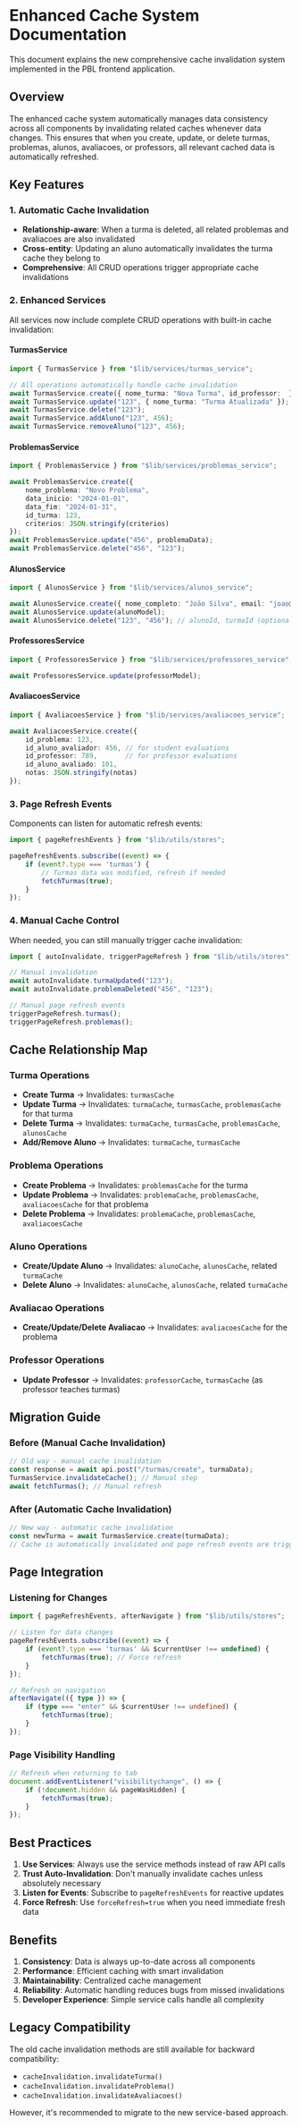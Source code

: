 # Enhanced Cache System Documentation

This document explains the new comprehensive cache invalidation system implemented in the PBL frontend application.

## Overview

The enhanced cache system automatically manages data consistency across all components by invalidating related caches whenever data changes. This ensures that when you create, update, or delete turmas, problemas, alunos, avaliacoes, or professors, all relevant cached data is automatically refreshed.

## Key Features

### 1. Automatic Cache Invalidation
- **Relationship-aware**: When a turma is deleted, all related problemas and avaliacoes are also invalidated
- **Cross-entity**: Updating an aluno automatically invalidates the turma cache they belong to
- **Comprehensive**: All CRUD operations trigger appropriate cache invalidations

### 2. Enhanced Services
All services now include complete CRUD operations with built-in cache invalidation:

#### TurmasService
```typescript
import { TurmasService } from "$lib/services/turmas_service";

// All operations automatically handle cache invalidation
await TurmasService.create({ nome_turma: "Nova Turma", id_professor:  });
await TurmasService.update("123", { nome_turma: "Turma Atualizada" });
await TurmasService.delete("123");
await TurmasService.addAluno("123", 456);
await TurmasService.removeAluno("123", 456);
```

#### ProblemasService
```typescript
import { ProblemasService } from "$lib/services/problemas_service";

await ProblemasService.create({
    nome_problema: "Novo Problema",
    data_inicio: "2024-01-01",
    data_fim: "2024-01-31",
    id_turma: 123,
    criterios: JSON.stringify(criterios)
});
await ProblemasService.update("456", problemaData);
await ProblemasService.delete("456", "123");
```

#### AlunosService
```typescript
import { AlunosService } from "$lib/services/alunos_service";

await AlunosService.create({ nome_completo: "João Silva", email: "joao@email.com" });
await AlunosService.update(alunoModel);
await AlunosService.delete("123", "456"); // alunoId, turmaId (optional)
```

#### ProfessoresService
```typescript
import { ProfessoresService } from "$lib/services/professores_service";

await ProfessoresService.update(professorModel);
```

#### AvaliacoesService
```typescript
import { AvaliacoesService } from "$lib/services/avaliacoes_service";

await AvaliacoesService.create({
    id_problema: 123,
    id_aluno_avaliador: 456, // for student evaluations
    id_professor: 789,       // for professor evaluations
    id_aluno_avaliado: 101,
    notas: JSON.stringify(notas)
});
```

### 3. Page Refresh Events
Components can listen for automatic refresh events:

```typescript
import { pageRefreshEvents } from "$lib/utils/stores";

pageRefreshEvents.subscribe((event) => {
    if (event?.type === 'turmas') {
        // Turmas data was modified, refresh if needed
        fetchTurmas(true);
    }
});
```

### 4. Manual Cache Control
When needed, you can still manually trigger cache invalidation:

```typescript
import { autoInvalidate, triggerPageRefresh } from "$lib/utils/stores";

// Manual invalidation
await autoInvalidate.turmaUpdated("123");
await autoInvalidate.problemaDeleted("456", "123");

// Manual page refresh events
triggerPageRefresh.turmas();
triggerPageRefresh.problemas();
```

## Cache Relationship Map

### Turma Operations
- **Create Turma** → Invalidates: `turmasCache`
- **Update Turma** → Invalidates: `turmaCache`, `turmasCache`, `problemasCache` for that turma
- **Delete Turma** → Invalidates: `turmaCache`, `turmasCache`, `problemasCache`, `alunosCache`
- **Add/Remove Aluno** → Invalidates: `turmaCache`, `turmasCache`

### Problema Operations
- **Create Problema** → Invalidates: `problemasCache` for the turma
- **Update Problema** → Invalidates: `problemaCache`, `problemasCache`, `avaliacoesCache` for that problema
- **Delete Problema** → Invalidates: `problemaCache`, `problemasCache`, `avaliacoesCache`

### Aluno Operations
- **Create/Update Aluno** → Invalidates: `alunoCache`, `alunosCache`, related `turmaCache`
- **Delete Aluno** → Invalidates: `alunoCache`, `alunosCache`, related `turmaCache`

### Avaliacao Operations
- **Create/Update/Delete Avaliacao** → Invalidates: `avaliacoesCache` for the problema

### Professor Operations
- **Update Professor** → Invalidates: `professorCache`, `turmasCache` (as professor teaches turmas)

## Migration Guide

### Before (Manual Cache Invalidation)
```typescript
// Old way - manual cache invalidation
const response = await api.post("/turmas/create", turmaData);
TurmasService.invalidateCache(); // Manual step
await fetchTurmas(); // Manual refresh
```

### After (Automatic Cache Invalidation)
```typescript
// New way - automatic cache invalidation
const newTurma = await TurmasService.create(turmaData);
// Cache is automatically invalidated and page refresh events are triggered
```

## Page Integration

### Listening for Changes
```typescript
import { pageRefreshEvents, afterNavigate } from "$lib/utils/stores";

// Listen for data changes
pageRefreshEvents.subscribe((event) => {
    if (event?.type === 'turmas' && $currentUser !== undefined) {
        fetchTurmas(true); // Force refresh
    }
});

// Refresh on navigation
afterNavigate(({ type }) => {
    if (type === "enter" && $currentUser !== undefined) {
        fetchTurmas(true);
    }
});
```

### Page Visibility Handling
```typescript
// Refresh when returning to tab
document.addEventListener("visibilitychange", () => {
    if (!document.hidden && pageWasHidden) {
        fetchTurmas(true);
    }
});
```

## Best Practices

1. **Use Services**: Always use the service methods instead of raw API calls
2. **Trust Auto-Invalidation**: Don't manually invalidate caches unless absolutely necessary
3. **Listen for Events**: Subscribe to `pageRefreshEvents` for reactive updates
4. **Force Refresh**: Use `forceRefresh=true` when you need immediate fresh data

## Benefits

1. **Consistency**: Data is always up-to-date across all components
2. **Performance**: Efficient caching with smart invalidation
3. **Maintainability**: Centralized cache management
4. **Reliability**: Automatic handling reduces bugs from missed invalidations
5. **Developer Experience**: Simple service calls handle all complexity

## Legacy Compatibility

The old cache invalidation methods are still available for backward compatibility:
- `cacheInvalidation.invalidateTurma()`
- `cacheInvalidation.invalidateProblema()`
- `cacheInvalidation.invalidateAvaliacoes()`

However, it's recommended to migrate to the new service-based approach. 